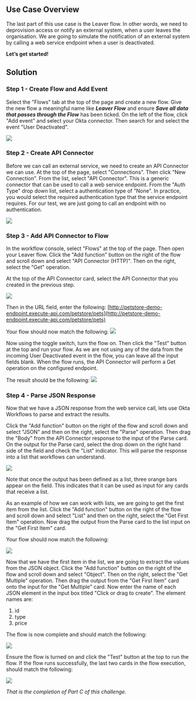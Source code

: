 ﻿## Use Case Overview

The last part of this use case is the Leaver flow. In other words, we need to deprovision access or notify an external system, when a user leaves the organisation. We are going to simulate the notification of an external system by calling a web service endpoint when a user is deactivated.

**Let’s get started!**

## Solution

### Step 1 - Create Flow and Add Event

Select the "Flows" tab at the top of the page and create a new flow. Give the new flow a meaningful name like _**Leaver Flow**_ and ensure _**Save all data that passes through the Flow**_ has been ticked. On the left of the flow, click "Add event" and select your Okta connector. Then search for and select the event "User Deactivated".

![](https://github.com/iamse-blog/wic1-workshop/blob/main/images/005/image1.png?raw=true")

### Step 2 - Create API Connector

Before we can call an external service, we need to create an API Connector we can use. At the top of the page, select "Connections". Then click "New Connection". From the list, select "API Connector". This is a generic connector that can be used to call a web service endpoint. From the "Auth Type" drop down list, select a authentication type of "None". In practice, you would select the required authentication type that the service endpoint requires. For our test, we are just going to call an endpoint with no authentication.

![](https://github.com/iamse-blog/wic1-workshop/blob/main/images/005/image2.png?raw=true")

### Step 3 - Add API Connector to Flow

In the workflow console, select "Flows" at the top of the page. Then open your Leaver flow. Click the "Add function" button on the right of the flow and scroll down and select "API Connector (HTTP)". Then on the right, select the "Get" operation.

At the top of the API Connector card, select the API Connector that you created in the previous step.

![](https://github.com/iamse-blog/wic1-workshop/blob/main/images/005/image3.png?raw=true")

Then in the URL field, enter the following:  [http://petstore-demo-endpoint.execute-api.com/petstore/pets](http://petstore-demo-endpoint.execute-api.com/petstore/pets)

Your flow should now match the following:
![](https://github.com/iamse-blog/wic1-workshop/blob/main/images/005/image4.png?raw=true")

Now using the toggle switch, turn the flow on. Then click the "Test" button at the top and run your flow. As we are not using any of the data from the incoming User Deactivated event in the flow, you can leave all the input fields blank. When the flow runs, the API Connector will perform a Get operation on the configured endpoint.

The result should be the following:
![](https://github.com/iamse-blog/wic1-workshop/blob/main/images/005/image5.png?raw=true")

### Step 4 - Parse JSON Response

Now that we have a JSON response from the web service call, lets use Okta Workflows to parse and extract the results.

Click the "Add function" button on the right of the flow and scroll down and select "JSON" and then on the right, select the "Parse" operation. Then drag the "Body" from the API Connector response to the input of the Parse card. On the output for the Parse card, select the drop down on the right hand side of the field and check the "List" indicator. This will parse the response into a list that workflows can understand.

![](https://github.com/iamse-blog/wic1-workshop/blob/main/images/005/image6.png?raw=true")

Note that once the output has been defined as a list, three orange bars appear on the field. This indicates that it can be used as input for any cards that receive a list.

As an example of how we can work with lists, we are going to get the first item from the list. Click the "Add function" button on the right of the flow and scroll down and select "List" and then on the right, select the "Get First Item" operation. Now drag the output from the Parse card to the list input on the "Get First Item" card.

Your flow should now match the following:

![](https://github.com/iamse-blog/wic1-workshop/blob/main/images/005/image7.png?raw=true")

Now that we have the first item in the list, we are going to extract the values from the JSON object. Click the "Add function" button on the right of the flow and scroll down and select "Object". Then on the right, select the "Get Multiple" operation. Then drag the output from the "Get First Item" card onto the input for the "Get Multiple" card. Now enter the name of each JSON element in the input box titled "Click or drag to create". The element names are:

1.  id
2.  type
3.  price

The flow is now complete and should match the following:

![](https://github.com/iamse-blog/wic1-workshop/blob/main/images/005/image8.png?raw=true")

Ensure the flow is turned on and click the "Test" button at the top to run the flow. If the flow runs successfully, the last two cards in the flow execution, should match the following:

![](https://github.com/iamse-blog/wic1-workshop/blob/main/images/005/image9.png?raw=true")

*That is the completion of Part C of this challenge.*

